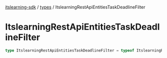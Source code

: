 [itslearning-sdk](../../modules.md) / [types](../index.md) / ItslearningRestApiEntitiesTaskDeadlineFilter

# ItslearningRestApiEntitiesTaskDeadlineFilter

```ts
type ItslearningRestApiEntitiesTaskDeadlineFilter = typeof ItslearningRestApiEntitiesTaskDeadlineFilter[keyof typeof ItslearningRestApiEntitiesTaskDeadlineFilter];
```
